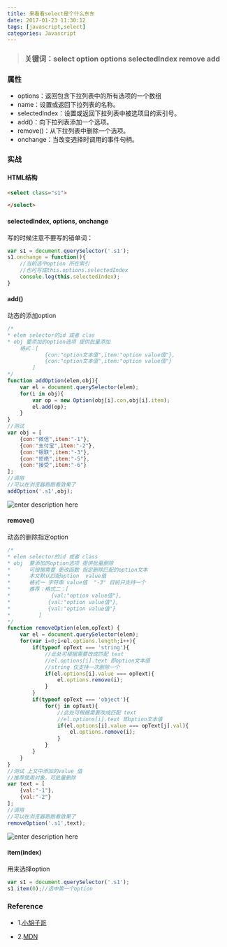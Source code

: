 ```yaml
---
title: 来看看select是个什么东东
date: 2017-01-23 11:30:12
tags: [javascript,select]
categories: Javascript
---
```

> ### 关键词：select option options selectedIndex remove add

<!-- more -->
### 属性
* options：返回包含下拉列表中的所有选项的一个数组
* name：设置或返回下拉列表的名称。
* selectedIndex：设置或返回下拉列表中被选项目的索引号。
* add()：向下拉列表添加一个选项。
* remove()：从下拉列表中删除一个选项。
* onchange：当改变选择时调用的事件句柄。

### 实战
#### HTML结构
```HTML
<select class="s1">

</select>
```
####  selectedIndex, options, onchange
写的时候注意不要写的错单词：
```javascript
var s1 = document.querySelector('.s1');
s1.onchange = function(){
    //当前选中option 所在索引
    //也可写成this.options.selectedIndex
    console.log(this.selectedIndex);
}
```
#### add()
动态的添加option
```javascript
/*
* elem selector的id 或者 clas
* obj 要添加的option选项 提供批量添加
    格式：[
            {con:"option文本值",item:"option value值"},
            {con:"option文本值",item:"option value值"}
        ]
*/
function addOption(elem,obj){
    var el = document.querySelector(elem);
    for(i in obj){
        var op = new Option(obj[i].con,obj[i].item);
        el.add(op);
    }
}
//测试
var obj = [
    {con:"微信",item:"-1"},
    {con:"支付宝",item:"-2"},
    {con:"银联",item:"-3"},
    {con:"拒绝",item:"-5"},
    {con:"接受",item:"-6"}
];
//调用
//可以在浏览器跑跑看效果了
addOption('.s1',obj);
```
![enter description here][1]

#### remove()
动态的删除指定option
```javascript
/*
* elem selector的id 或者 class
* obj  要添加的option选项 提供批量删除
*      可根据需要 更改函数 指定删除匹配的option文本
*      本文默认匹配option  value值
*      格式一 字符串 value值  "-3" 目前只支持一个
*      推荐：格式二：[
*             {val:"option value值"},
*            {val:"option value值"},
*            {val:"option value值"}
*         ]
*/
function removeOption(elem,opText) {
    var el = document.querySelector(elem);
    for(var i=0;i<el.options.length;i++){
        if(typeof opText === 'string'){
            //此处可根据需要改成匹配 text
            //el.options[i].text 即option文本值
            //string 仅支持一次删除一个
            if(el.options[i].value === opText){
                el.options.remove(i);
            }
        }
        if(typeof opText === 'object'){
            for(j in opText){
                //此处可根据需要改成匹配 text
                //el.options[i].text 即option文本值
                if(el.options[i].value === opText[j].val){
                    el.options.remove(i);
                }
            }
        }
    }
}
//测试 上文中添加的value 值
//推荐使用对象，可批量删除
var text = [
    {val:"-1"},
    {val:"-2"}
];
//调用
//可以在浏览器跑跑看效果了
removeOption('.s1',text);
```
![enter description here][2]
#### item(index)
用来选择option
```javascript
var s1 = document.querySelector('.s1');
s1.item(0);//选中第一个option
```
### Reference
* 1.[小胡子哥][3]
* 2.[MDN][4]

  [1]: http://oiukswkar.bkt.clouddn.com/select1.png
  [2]: http://oiukswkar.bkt.clouddn.com/select2.png
  [3]: http://www.barretlee.com/blog/2013/04/11/cb-options_add_and_remove/
  [4]: https://developer.mozilla.org/zh-CN/docs/Web/API/HTMLSelectElement
  [5]: http://oiukswkar.bkt.clouddn.com/select.png
